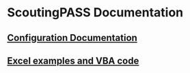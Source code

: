 # ScoutingPASS Documentation

## [Configuration Documentation](Configuration.md)

## [Excel examples and VBA code](../docs)
